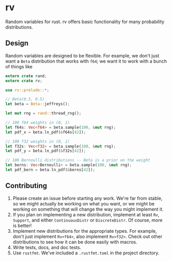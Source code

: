 # rv

Random variables for rust. rv offers basic functionality for many probability
distributions.

## Design

Random variables are designed to be flexible. For example, we don't just want a
`Beta` distribution that works with `f64`; we want it to work with a bunch of
things like


```rust
extern crate rand;
extern crate rv;

use rv::prelude::*;

// Beta(0.5, 0.5)
let beta = Beta::jeffreys();

let mut rng = rand::thread_rng();

// 100 f64 weights in (0, 1)
let f64s: Vec<f64> = beta.sample(100, &mut rng);
let pdf_x = beta.ln_pdf(&f64s[42]);

// 100 f32 weights in (0, 1)
let f32s: Vec<f32> = beta.sample(100, &mut rng);
let pdf_y = beta.ln_pdf(&f32s[42]);

// 100 Bernoulli distributions -- Beta is a prior on the weight
let berns: Vec<Bernoulli> = beta.sample(100, &mut rng);
let pdf_bern = beta.ln_pdf(&berns[42]);
```

## Contributing

1. Please create an issue before starting any work. We're far from stable, so
   we might actually be working on what you want, or we might be working on
   something that will change the way you might implement it.
2. If you plan on implementing a new distribution, implement at least `Rv`,
   `Support`, and either `ContinuousDistr` or `DiscreteDistr`. Of course, more
   is better!
3. Implement new distributions for the appropriate types. For example, don't
   just implement `Rv<f64>`, also implement `Rv<f32>`. Check out other
   distributions to see how it can be done easily with macros.
4. Write tests, docs, and doc tests.
5. Use `rustfmt`. We've included a `.rustfmt.toml` in the project directory.
